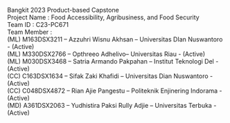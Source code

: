 Bangkit 2023 Product-based Capstone </br>
Project Name		: Food Accessibility, Agribusiness, and Food Security </br>
Team ID		      : C23-PC671 </br>
Team Member		  : </br>
(ML) M163DSX3211 – Azzuhri Wisnu Akhsan – Universitas DIan Nuswantoro - (Active) </br>
(ML) M330DSX2766 – Opthreeo Adhelivo– Universitas Riau - (Active) </br>
(ML) M030DSX3468 – Satria Armando Pakpahan – Institut Teknologi Del - (Active) </br>
(CC) C163DSX1634 – Sifak Zaki Khafidi – Universitas Dian Nuswantoro - (Active) </br>
(CC) C048DSX4872 – Rian Ajie Pangestu – Politeknik Enjinering Indorama - (Active) </br>
(MD) A361DSX2063 – Yudhistira Paksi Rully Adjie – Universitas Terbuka - (Active) </br>

